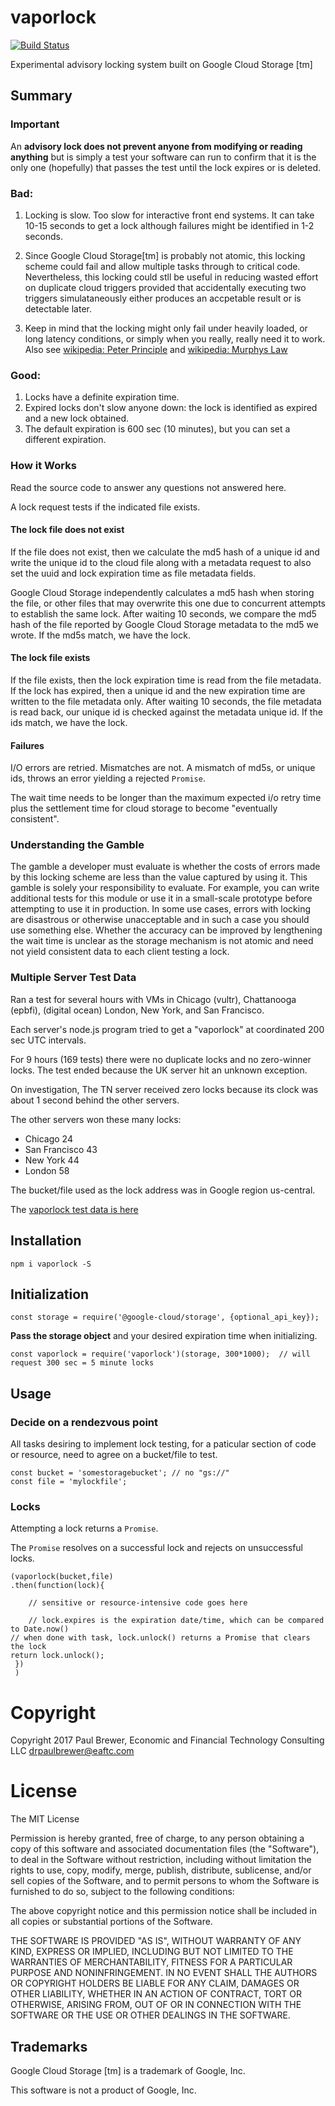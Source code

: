 # vaporlock

[![Build Status](https://travis-ci.org/DrPaulBrewer/vaporlock.svg?branch=master)](https://travis-ci.org/DrPaulBrewer/vaporlock)

Experimental advisory locking system built on Google Cloud Storage [tm]

## Summary

### Important

An **advisory lock does not prevent anyone from modifying or reading anything** but is simply a test your software
can run to confirm that it is the only one (hopefully) that passes the test until the lock expires or is deleted.

### Bad:

1. Locking is slow. Too slow for interactive front end systems.  It can take 10-15 seconds to get a lock although
failures might be identified in 1-2 seconds.

1. Since Google Cloud Storage[tm] is probably not atomic, this locking scheme could fail and allow multiple
tasks through to critical code.  Nevertheless, this locking could stll be useful in reducing wasted effort on
duplicate cloud triggers provided that accidentally executing two triggers simulataneously either produces
an accpetable result or is detectable later.

1. Keep in mind that the locking might only fail under heavily loaded, or long latency conditions, or simply when you really, really need it to work.
Also see [wikipedia: Peter Principle](https://en.wikipedia.org/wiki/Peter_principle) and [wikipedia: Murphys Law](https://en.wikipedia.org/wiki/Murphy%27s_law)

### Good:

1. Locks have a definite expiration time.
1. Expired locks don't slow anyone down: the lock is identified as expired and a new lock obtained.
1. The default expiration is 600 sec (10 minutes), but you can set a different expiration.

### How it Works

Read the source code to answer any questions not answered here.

A lock request tests if the indicated file exists.

#### The lock file does not exist

If the file does not exist, then we calculate the md5 hash of a unique id and write the unique id to the cloud file
along with a metadata request to also set the uuid and lock expiration time as file metadata fields.

Google Cloud Storage independently calculates a md5 hash when storing the file, or other files that may overwrite
this one due to concurrent attempts to establish the same lock. After waiting 10 seconds, we compare the md5 hash
of the file reported by Google Cloud Storage metadata to the md5 we wrote.  If the md5s match, we have the lock.

#### The lock file exists

If the file exists, then the lock expiration time is read from the file metadata.  If the lock has expired, then
a unique id and the new expiration time are written to the file metadata only.  After waiting 10 seconds, the
file metadata is read back, our unique id is checked against the metadata unique id.  If the ids match, we have the lock.

#### Failures

I/O errors are retried.  Mismatches are not.  A mismatch of md5s, or unique ids, throws an error yielding a rejected `Promise`.

The wait time needs to be longer than the maximum expected i/o retry time plus the settlement time for cloud storage to become
"eventually consistent".

### Understanding the Gamble

The gamble a developer must evaluate is whether the costs of errors made by this locking scheme are less than 
the value captured by using it.  This gamble is solely your responsibility to evaluate.  For example, you can write additional
tests for this module or use it in a small-scale prototype before attempting to use it in production.  In some use cases, errors with locking
are disastrous or otherwise unacceptable and in such a case you should use something else.  Whether the accuracy can be improved
by lengthening the wait time is unclear as the storage mechanism is not atomic and need not yield consistent data to each client testing a lock.

### Multiple Server Test Data

Ran a test for several hours with VMs in Chicago (vultr), Chattanooga (epbfi), (digital ocean) London, New York, and San Francisco.

Each server's node.js program tried to get a "vaporlock" at coordinated 200 sec UTC intervals.

For 9 hours (169 tests) there were no duplicate locks and no zero-winner locks.  The test ended because the UK server hit an unknown exception.

On investigation, The TN server received zero locks because its clock was about 1 second behind the other servers. 

The other servers won these many locks:

* Chicago 24
* San Francisco 43
* New York 44
* London 58

The bucket/file used as the lock address was in Google region us-central.

The [vaporlock test data is here](./test-data/combined.csv)

## Installation

    npm i vaporlock -S

## Initialization

    const storage = require('@google-cloud/storage', {optional_api_key});

**Pass the storage object** and your desired expiration time when initializing.

    const vaporlock = require('vaporlock')(storage, 300*1000);  // will request 300 sec = 5 minute locks

## Usage

### Decide on a rendezvous point

All tasks desiring to implement lock testing, for a paticular section of code or resource, need to agree on a bucket/file to test.

    const bucket = 'somestoragebucket'; // no "gs://" 
    const file = 'mylockfile';


### Locks

Attempting a lock returns a `Promise`.

The `Promise` resolves on a successful lock and rejects on unsuccessful locks.

    (vaporlock(bucket,file)
    .then(function(lock){

        // sensitive or resource-intensive code goes here
	
        // lock.expires is the expiration date/time, which can be compared to Date.now()
	// when done with task, lock.unlock() returns a Promise that clears the lock
	return lock.unlock();
     })
     )


# Copyright

Copyright 2017 Paul Brewer, Economic and Financial Technology Consulting LLC <drpaulbrewer@eaftc.com>

# License

The MIT License

Permission is hereby granted, free of charge, to any person obtaining a copy of this software and associated documentation files (the "Software"), to deal in the Software without restriction, including without limitation the rights to use, copy, modify, merge, publish, distribute, sublicense, and/or sell copies of the Software, and to permit persons to whom the Software is furnished to do so, subject to the following conditions:

The above copyright notice and this permission notice shall be included in all copies or substantial portions of the Software.

THE SOFTWARE IS PROVIDED "AS IS", WITHOUT WARRANTY OF ANY KIND, EXPRESS OR IMPLIED, INCLUDING BUT NOT LIMITED TO THE WARRANTIES OF MERCHANTABILITY, FITNESS FOR A PARTICULAR PURPOSE AND NONINFRINGEMENT. IN NO EVENT SHALL THE AUTHORS OR COPYRIGHT HOLDERS BE LIABLE FOR ANY CLAIM, DAMAGES OR OTHER LIABILITY, WHETHER IN AN ACTION OF CONTRACT, TORT OR OTHERWISE, ARISING FROM, OUT OF OR IN CONNECTION WITH THE SOFTWARE OR THE USE OR OTHER DEALINGS IN THE SOFTWARE.

## Trademarks

Google Cloud Storage [tm] is a trademark of Google, Inc.

This software is not a product of Google, Inc.
